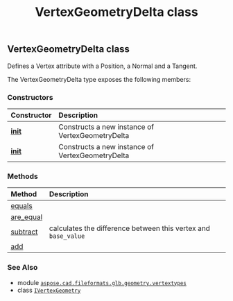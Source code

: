 ﻿---
title: VertexGeometryDelta class
second_title: Aspose.CAD for Python via .NET API References
description: 
type: docs
weight: 120
url: /python-net/aspose.cad.fileformats.glb.geometry.vertextypes/vertexgeometrydelta/
is_root: false
---

## VertexGeometryDelta class

Defines a Vertex attribute with a Position, a Normal and a Tangent.



The VertexGeometryDelta type exposes the following members:

### Constructors
| Constructor | Description |
| :- | :- |
| [__init__](/cad/python-net/aspose.cad.fileformats.glb.geometry.vertextypes/vertexgeometrydelta/__init__/#aspose.cad.fileformats.glb.geometry.vertextypes.IVertexGeometry) | Constructs a new instance of VertexGeometryDelta |
| [__init__](/cad/python-net/aspose.cad.fileformats.glb.geometry.vertextypes/vertexgeometrydelta/__init__/#) | Constructs a new instance of VertexGeometryDelta |


### Methods
| Method | Description |
| :- | :- |
| [equals](/cad/python-net/aspose.cad.fileformats.glb.geometry.vertextypes/vertexgeometrydelta/equals/#aspose.cad.fileformats.glb.geometry.vertextypes.VertexGeometryDelta) |  |
| [are_equal](/cad/python-net/aspose.cad.fileformats.glb.geometry.vertextypes/vertexgeometrydelta/are_equal/#any-any) |  |
| [subtract](/cad/python-net/aspose.cad.fileformats.glb.geometry.vertextypes/vertexgeometrydelta/subtract/#aspose.cad.fileformats.glb.geometry.vertextypes.IVertexGeometry) | calculates the difference between this vertex and `base_value` |
| [add](/cad/python-net/aspose.cad.fileformats.glb.geometry.vertextypes/vertexgeometrydelta/add/#any) |  |



### See Also
* module [`aspose.cad.fileformats.glb.geometry.vertextypes`](..)
* class [`IVertexGeometry`](/cad/python-net/aspose.cad.fileformats.glb.geometry.vertextypes/ivertexgeometry)
